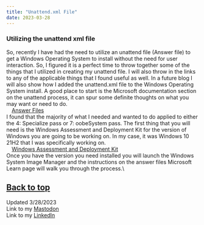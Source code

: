 ```yaml
---
title: "Unattend.xml File"
date: 2023-03-28
---
```

### Utilizing the unattend xml file

So, recently I have had the need to utilize an unattend file (Answer file) to get a Windows Operating System to install without the need for user interaction. So, I figured it is a perfect time to throw together some of the things that I utilized in creating my unattend file. I will also throw in the links to any of the applicable things that I found useful as well. In a future blog I will also show how I added the unattend.xml file to the Windows Operating System install.
A good place to start is the Microsoft documentation section on the unattend process, it can spur some definite thoughts on what you may want or need to do.\
&emsp;<a href="https://learn.microsoft.com/en-us/windows-hardware/manufacture/desktop/update-windows-settings-and-scripts-create-your-own-answer-file-sxs?view=windows-11">Answer Files</a>\
I found that the majority of what I needed and wanted to do applied to either the 4: Specialize pass or 7: oobeSystem pass. The first thing that you will need is the Windows Assessment and Deployment Kit for the version of Windows you are going to be working on. In my case, it was Windows 10 21H2 that I was specifically working on.\
&emsp;<a href="https://learn.microsoft.com/en-us/windows-hardware/get-started/adk-install">Windows Assessment and Deployment Kit</a>\
Once you have the version you need installed you will launch the Windows System Image Manager and the instructions on the answer files Microsoft Learn page will walk you through the process.\

<a href="#top">Back to top</a>
---
Updated 3/28/2023\
Link to my <a rel="me" href="https://tech.lgbt/@NathanHamblin_MI6">Mastodon</a>\
Link to my <a rel="me" href="https://www.linkedin.com/in/nathan-hamblin">LinkedIn</a>